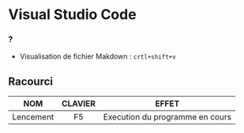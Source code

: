 # Visual Studio Code
### ?
- Visualisation de fichier Makdown : `crtl+shift+v`
## Racourci
NOM|CLAVIER|EFFET
|-|:-:|-|
|Lencement|F5|Execution du programme en cours|
